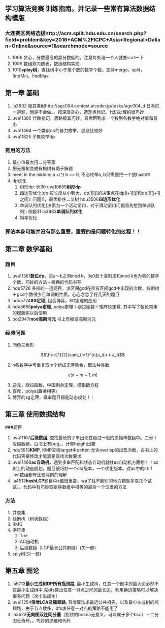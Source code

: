 ## 学习算法竞赛 训练指南。并记录一些常有算法数据结构模版
### 大连赛区网络选拔http://acm.split.hdu.edu.cn/search.php?field=problem&key=2016+ACM%2FICPC+Asia+Regional+Dalian+Online&source=1&searchmode=source

1. 1006 贪心，分数最高的赢分数低的，注意每处理一个人就要sort一下
2. 1009 数组双向链表，数据结构实现
3. 1010**splay树**，查找树中小于某个数的数字个数。支持merge，split，findMin，findMax

## 第一章 基础
1. la3902 极其类似http://agc004.contest.atcoder.jp/tasks/agc004_d 日本的一道题，但是不会做。。按深度贪心，选定点标记。代码处理的很巧妙
2. uva11300 代数变幻，思路极其巧妙，最后回到求一个数到各数字绝对值和最小
3. uva11464 一个类似dp的暴力枚举，思路比较好
4. uva11825 子集枚举dp
 
### 有用的方法
1. 最小值最大用二分答案
2. 把无根树变成有根树有助于解题
3. meet in the middle: a +(^) b == 0, 不必枚举a, b只需要把一个放hash中
4. dp优化
    1. 树形dp: 例30 uva10859**树形dp**
    2. 四边形优化(dp 按长度从小到大，dp[i][j]的决策点在dp[i+1][j]和dp[i][j+1]之间): 问题11，最优排序二叉树 hdu3506**四边形优化**
    3. 单调队列优化(决策为一个活动窗口，对于滑动窗口问题首先想到单调队列): 例题31 la3983**单调队列优化**
    4. 斜率优化

### 算法本身可能并没有那么重要，重要的是问题转化的过程！！

## 第二章 数学基础

### 题目
1. uva11361**数位dp**，求a～b之间mod k，为0且十进制求和mod k也为零的数字个数，巧妙的方法＋经典的代码书写
2. hdu5726 多校的一道题目，求区间gcd在所有区间gcd中出现的次数。线断树＋gcd个数很少且单调的性质。心心念念了好几天的题目
3. hdu5724**SG定理**, 组合博弈，SG定理的应用
4. hdu5868**polya定理**, polya定理＋欧拉函数＋矩阵快速幂, 其中写了数论常用的模版供以后使用
5. poj2947**mod高斯消元**  书上有抑或高斯消元

### 经典问题
1. 同色三角形
```math
\frac{1}{2}\sum_{i=1}^{n}a_i(n-i-a_i)
```
2. n各数字中可重复取m个组成无序集合，取法种类数
```math
c(n+m-1, m)
```
3. 逆元，欧拉函数，中国剩余定理，模指数方程
4. 容斥，polya(置换相等)
5. 博弈的sg定理，概率题目都是动态规划！！

## 第三章 使用数据结构
###题目
1. uva11107**后缀数组**, 查找最长的子串出现在超过一般的原始串数组中。二分＋后缀数组。白书上有bug。。计算height出错
2. hdu5918**KMP**, KMP查找target中patten 允许overlap的出现次数，白书上的代码需要修改才能满足查找次数要求
3. uva11468**ac自动机**，遇到多串匹配和状态自动机就往ac自动机方面想！！ac树上的动态规划，题目很巧妙一个old版本，一个优化版本。对ac中的ch f last数组都有比较深刻的理解
4. la4513**hashLCP**题目中x值很重要，wa了找不到别的地方错就多取几个试试。。代码中有巧妙取排序数组中相等的最后一个位置的方法

### 方法
1. 并查集
2. 线断树（树状数组）
3. RMQ
4. 字符串
    1. Trie
    2. AC自动机
    3. 后缀数组（LCP最长公共前缀）(欠一题)
5. sply树(欠一题)

## 第五章 图论
1. la5713**最小生成树DP所有瓶颈路**, 最小生成树，任意一个圈中的最大边必然不在最小生成树中,先dfs算出任意一对点之间的最长边，利用换边策略可以解决很多问题（次小生成树）
2. uva11354**倍增LCA及瓶颈路**, 背增算法求最近公共祖先，以及最小生成树的瓶颈路，由于节点数多，dfs求任意一对点的策略不能用了
3. la3523**无向图双连同分量**（割顶的bccno无意义，可以属于多个bcc）＋二分图无奇环。。巧妙的思维和代码

